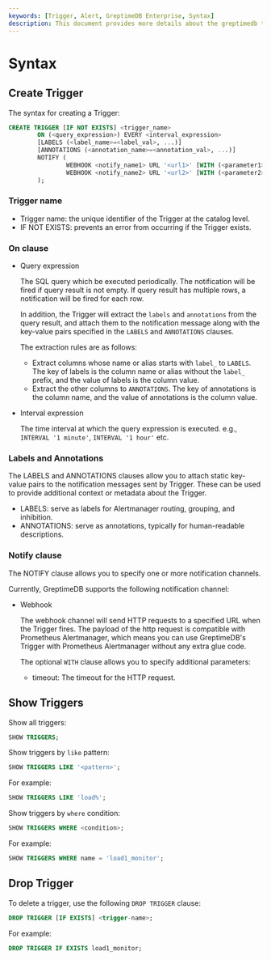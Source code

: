 ```yaml
---
keywords: [Trigger, Alert, GreptimeDB Enterprise, Syntax]
description: This document provides more details about the greptimedb trigger.
---
```


# Syntax

## Create Trigger

The syntax for creating a Trigger:

```sql
CREATE TRIGGER [IF NOT EXISTS] <trigger_name>
        ON (<query_expression>) EVERY <interval_expression>
        [LABELS (<label_name>=<label_val>, ...)]
        [ANNOTATIONS (<annotation_name>=<annotation_val>, ...)]
        NOTIFY (
                WEBHOOK <notify_name1> URL '<url1>' [WITH (<parameter1>=<value1>, ...)],
                WEBHOOK <notify_name2> URL '<url2>' [WITH (<parameter2>=<value2>, ...)]
        );
```

### Trigger name

- Trigger name: the unique identifier of the Trigger at the catalog level.
- IF NOT EXISTS: prevents an error from occurring if the Trigger exists.

### On clause

- Query expression

    The SQL query which be executed periodically. The notification will be fired
    if query result is not empty. If query result has multiple rows, a notification
    will be fired for each row.

    In addition, the Trigger will extract the `labels` and `annotations` from
    the query result, and attach them to the notification message along with the
    key-value pairs specified in the `LABELS` and `ANNOTATIONS` clauses.

    The extraction rules are as follows:

    - Extract columns whose name or alias starts with `label_` to `LABELS`. The
        key of labels is the column name or alias without the `label_` prefix,
        and the value of labels is the column value.
    - Extract the other columns to `ANNOTATIONS`. The key of annotations is the
        column name, and the value of annotations is the column value.

- Interval expression

    The time interval at which the query expression is executed. e.g.,
    `INTERVAL '1 minute'`, `INTERVAL '1 hour'` etc.

### Labels and Annotations

The LABELS and ANNOTATIONS clauses allow you to attach static key-value pairs
to the notification messages sent by Trigger. These can be used to provide
additional context or metadata about the Trigger.

- LABELS: serve as labels for Alertmanager routing, grouping, and inhibition.
- ANNOTATIONS: serve as annotations, typically for human-readable descriptions.

### Notify clause

The NOTIFY clause allows you to specify one or more notification channels.

Currently, GreptimeDB supports the following notification channel:

- Webhook

    The webhook channel will send HTTP requests to a specified URL when the
    Trigger fires. The payload of the http request is compatible with
    Prometheus Alertmanager, which means you can use GreptimeDB's Trigger with
    Prometheus Alertmanager without any extra glue code.

    The optional `WITH` clause allows you to specify additional parameters:

    - timeout: The timeout for the HTTP request.

## Show Triggers

Show all triggers:

```sql
SHOW TRIGGERS;
```

Show triggers by `like` pattern:

```sql
SHOW TRIGGERS LIKE '<pattern>';
```

For example:

```sql
SHOW TRIGGERS LIKE 'load%';
```

Show triggers by `where` condition:

```sql
SHOW TRIGGERS WHERE <condition>;
```

For example:

```sql
SHOW TRIGGERS WHERE name = 'load1_monitor';
```

## Drop Trigger

To delete a trigger, use the following `DROP TRIGGER` clause:

```sql
DROP TRIGGER [IF EXISTS] <trigger-name>;
```

For example:

```sql
DROP TRIGGER IF EXISTS load1_monitor;
```
